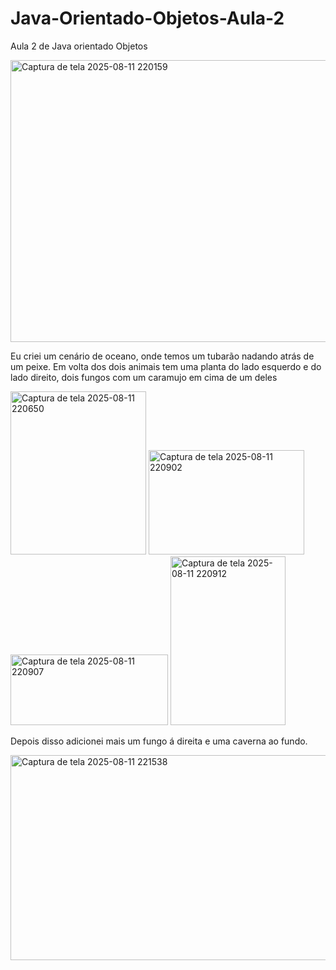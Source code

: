 # Java-Orientado-Objetos-Aula-2
Aula 2 de Java orientado Objetos

<img width="1066" height="451" alt="Captura de tela 2025-08-11 220159" src="https://github.com/user-attachments/assets/d773c0d0-cc3d-486e-bae3-71f2e4ea784e" />

Eu criei um cenário de oceano, onde temos um tubarão nadando atrás de um peixe. 
Em volta dos dois animais tem uma planta do lado esquerdo e do lado direito, dois fungos com um caramujo em cima de um deles 

<img width="217" height="261" alt="Captura de tela 2025-08-11 220650" src="https://github.com/user-attachments/assets/1a368def-66c8-4e1e-8d82-a0b56c3aee75" />
<img width="249" height="167" alt="Captura de tela 2025-08-11 220902" src="https://github.com/user-attachments/assets/c0a5a7a7-fda9-4a8e-96ba-5f1acfb1b527" />
<img width="252" height="113" alt="Captura de tela 2025-08-11 220907" src="https://github.com/user-attachments/assets/237010f5-67a5-40d0-a80d-0bee0e3cea2c" />
<img width="184" height="270" alt="Captura de tela 2025-08-11 220912" src="https://github.com/user-attachments/assets/d80fa792-9ffc-422f-86fe-007ca443c8a3" />

Depois disso adicionei mais um fungo á direita e uma caverna ao fundo.

<img width="739" height="328" alt="Captura de tela 2025-08-11 221538" src="https://github.com/user-attachments/assets/2716cced-e275-4a60-a715-8ea8d23b986f" />
